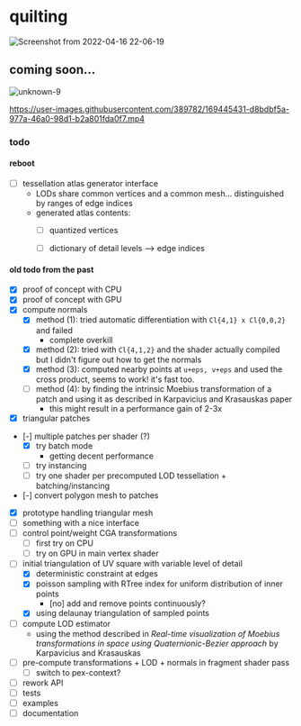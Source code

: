 # quilting
![Screenshot from 2022-04-16 22-06-19](https://user-images.githubusercontent.com/389782/169445957-f268cf18-0881-4ec7-b283-c68c836f7369.png)

## coming soon...
![unknown-9](https://user-images.githubusercontent.com/389782/169445496-c760ec7a-4f7f-4bc2-a640-bed6be4e8e5a.png)


https://user-images.githubusercontent.com/389782/169445431-d8bdbf5a-977a-46a0-98d1-b2a801fda0f7.mp4



### todo

#### reboot
- [ ] tessellation atlas generator interface
  - LODs share common vertices and a common mesh... distinguished by ranges of edge indices
  - generated atlas contents:
    - [ ] quantized vertices
    - [ ] dictionary of detail levels --> edge indices


#### old todo from the past
- [x] proof of concept with CPU
- [x] proof of concept with GPU
- [x] compute normals
  - [x] method (1): tried automatic differentiation with `Cl{4,1} x Cl{0,0,2}` and failed
    - complete overkill
  - [x] method (2): tried with `Cl{4,1,2}` and the shader actually compiled but I didn't figure out how to get the normals
  - [x] method (3): computed nearby points at `u+eps, v+eps` and used the cross product, seems to work! it's fast too.
  - [ ] method (4): by finding the intrinsic Moebius transformation of a patch and using it as described in Karpavicius and Krasauskas paper
    - this might result in a performance gain of 2-3x
- [x] triangular patches
- [-] multiple patches per shader (?)
  - [x] try batch mode
    - getting decent performance
  - [ ] try instancing
  - [ ] try one shader per precomputed LOD tessellation + batching/instancing
- [-] convert polygon mesh to patches
 - [x] prototype handling triangular mesh
 - [ ] something with a nice interface
- [ ] control point/weight CGA transformations
  - [ ] first try on CPU
  - [ ] try on GPU in main vertex shader
- [ ] initial triangulation of UV square with variable level of detail
  - [x] deterministic constraint at edges
  - [x] poisson sampling with RTree index for uniform distribution of inner points
    - [no] add and remove points continuously?
  - [x] using delaunay triangulation of sampled points
- [ ] compute LOD estimator
  - using the method described in _Real-time visualization of Moebius transformations in space using Quaternionic-Bezier approach_ by Karpavicius and Krasauskas
- [ ] pre-compute transformations + LOD + normals in fragment shader pass
  - [ ] switch to pex-context?
- [ ] rework API
- [ ] tests
- [ ] examples
- [ ] documentation
